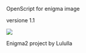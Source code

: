 OpenScript for enigma image

versione 1.1

<img src="[https://github.com/Belfagor2005/acherone-script/blob/main/screen/screen.jpg?raw=true]">


Enigma2 project by Lululla

